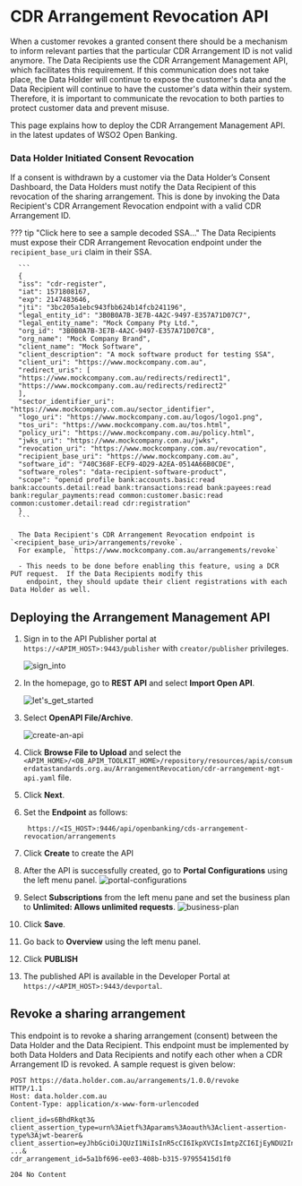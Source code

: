 # CDR Arrangement Revocation API

When a customer revokes a granted consent there should be a mechanism to inform relevant parties that the particular CDR 
Arrangement ID is not valid anymore. The Data Recipients use the CDR Arrangement Management API, which facilitates 
this requirement. If this communication does not take place, the Data Holder will continue to expose the customer's 
data and the Data Recipient will continue to have the customer's data within their system. Therefore, it is important 
to communicate the revocation to both parties to protect customer data and prevent misuse.

This page explains how to deploy the CDR Arrangement Management API.
in the latest updates of WSO2 Open Banking.

### Data Holder Initiated Consent Revocation 

If a consent is withdrawn by a customer via the Data Holder’s Consent Dashboard, the 
Data Holders must notify the Data Recipient of this revocation of the sharing arrangement. This is done by invoking 
the Data Recipient's CDR Arrangement Revocation endpoint with a valid CDR Arrangement ID.

??? tip "Click here to see a sample decoded SSA..."
     The Data Recipients must expose their CDR Arrangement Revocation endpoint under the `recipient_base_uri` claim in their SSA.

      ```
      {
      "iss": "cdr-register",
      "iat": 1571808167,
      "exp": 2147483646,
      "jti": "3bc205a1ebc943fbb624b14fcb241196",
      "legal_entity_id": "3B0B0A7B-3E7B-4A2C-9497-E357A71D07C7",
      "legal_entity_name": "Mock Company Pty Ltd.",
      "org_id": "3B0B0A7B-3E7B-4A2C-9497-E357A71D07C8",
      "org_name": "Mock Company Brand",
      "client_name": "Mock Software",
      "client_description": "A mock software product for testing SSA",
      "client_uri": "https://www.mockcompany.com.au",
      "redirect_uris": [
      "https://www.mockcompany.com.au/redirects/redirect1",
      "https://www.mockcompany.com.au/redirects/redirect2"
      ],
      "sector_identifier_uri": "https://www.mockcompany.com.au/sector_identifier",
      "logo_uri": "https://www.mockcompany.com.au/logos/logo1.png",
      "tos_uri": "https://www.mockcompany.com.au/tos.html",
      "policy_uri": "https://www.mockcompany.com.au/policy.html",
      "jwks_uri": "https://www.mockcompany.com.au/jwks",
      "revocation_uri": "https://www.mockcompany.com.au/revocation",
      "recipient_base_uri": "https://www.mockcompany.com.au",
      "software_id": "740C368F-ECF9-4D29-A2EA-0514A66B0CDE",
      "software_roles": "data-recipient-software-product",
      "scope": "openid profile bank:accounts.basic:read bank:accounts.detail:read bank:transactions:read bank:payees:read bank:regular_payments:read common:customer.basic:read common:customer.detail:read cdr:registration"
      }
      ```

      The Data Recipient's CDR Arrangement Revocation endpoint is `<recipient_base_uri>/arrangements/revoke`. 
      For example, `https://www.mockcompany.com.au/arrangements/revoke`

      - This needs to be done before enabling this feature, using a DCR PUT request.  If the Data Recipients modify this 
        endpoint, they should update their client registrations with each Data Holder as well.

## Deploying the Arrangement Management API

1. Sign in to the API Publisher portal at `https://<APIM_HOST>:9443/publisher` with `creator/publisher` privileges.

    ![sign_into](../assets/img/get-started/quick-start-guide/sign-in.png)

2. In the homepage, go to **REST API** and select **Import Open API**.

    ![let's_get_started](../assets/img/get-started/quick-start-guide/lets-get-started.png)

3. Select **OpenAPI File/Archive**. 
   
    ![create-an-api](../assets/img/get-started/quick-start-guide/create-an-api.png)

4. Click **Browse File to Upload** and select the `<APIM_HOME>/<OB_APIM_TOOLKIT_HOME>/repository/resources/apis/consumerdatastandards.org.au/ArrangementRevocation/cdr-arrangement-mgt-api.yaml` file.

5. Click **Next**.

6. Set the **Endpoint** as follows:
    ```
     https://<IS_HOST>:9446/api/openbanking/cds-arrangement-revocation/arrangements
    ```
7. Click **Create** to create the API

8. After the API is successfully created, go to **Portal Configurations** using the left menu panel.
   ![portal-configurations](../assets/img/get-started/quick-start-guide/portal-configurations.png)

9. Select **Subscriptions** from the left menu pane and set the business plan to **Unlimited: Allows unlimited requests**.
   ![business-plan](../assets/img/get-started/quick-start-guide/business-plan.png)

10. Click **Save**.

11. Go back to **Overview** using the left menu panel. 

12. Click **PUBLISH**

13. The published API is available in the Developer Portal at `https://<APIM_HOST>:9443/devportal`.

## Revoke a sharing arrangement

This endpoint is to revoke a sharing arrangement (consent) between the Data Holder and the Data Recipient. This endpoint 
must be implemented by both Data Holders and Data Recipients and notify each other when a CDR Arrangement ID is revoked.
A sample request is given below:

``` tab="Request"
POST https://data.holder.com.au/arrangements/1.0.0/revoke
HTTP/1.1
Host: data.holder.com.au
Content-Type: application/x-www-form-urlencoded
 
client_id=s6BhdRkqt3&
client_assertion_type=urn%3Aietf%3Aparams%3Aoauth%3Aclient-assertion-type%3Ajwt-bearer&
client_assertion=eyJhbGciOiJQUzI1NiIsInR5cCI6IkpXVCIsImtpZCI6IjEyNDU2In0.ey ...&
cdr_arrangement_id=5a1bf696-ee03-408b-b315-97955415d1f0
```

``` tab="Response"
204 No Content
```